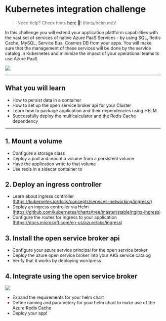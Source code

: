 # Kubernetes integration challenge

> Need help? Check hints [here :blue_book:](hints/osba.md)! (hints/helm.md)!

In this challenge you will extend your application plattform capabilities with the vast set of services of native Azure PaaS Services - by using SQL, Redis Cache, MySQL, Service Bus, Cosmos DB from your apps. You will make sure that the management of these services will be done by the service catalog in Kubernetes and minimize the impact of your operational teams to use Azure PaaS.

![](/img/challenge5.png)

---

## What you will learn

- How to persist data in a container
- How to set up the open service broker api for your Cluster
- Learn how to package application and their dependencies using HELM
- Successfully deploy the multicalculator and the Redis Cache dependency

---

## 1. Mount a volume

- Configure a storage class
- Deploy a pod and mount a volume from a persistent volume
- Have the application write to that volume
- Use redis in a sidecar container to

## 2. Deploy an ingress controller

- Learn about ingress controller (https://kubernetes.io/docs/concepts/services-networking/ingress/)
- Deploy an ingress controller via Helm (https://github.com/kubernetes/charts/tree/master/stable/nginx-ingress)
- Configure the routes for ingress to your application (https://docs.microsoft.com/en-us/azure/aks/ingress)

## 3. Install the open service broker api

- Configure your azure service principal for the open service broker
- Deploy the azure open service broker into your AKS service catalog
- Verify that it works by deploying wordpress

## 4. Integrate using the open service broker

![](/img/appmapredis.jpg)

- Expand the requirements for your helm chart
- Define naming and parametery for your helm chart to make use of the Azure Redis Cache
- Deploy your app!
